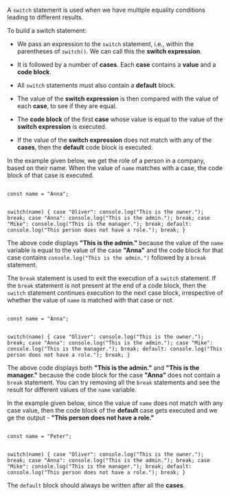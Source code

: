 A `switch` statement is used
when we have multiple
equality conditions leading to
different results.

To build a switch statement:

- We pass an expression
  to the `switch` statement,
  i.e., within the parentheses
  of `switch()`. We can call this
  the **switch expression**.

- It is followed by a number of
  **cases**. Each **case** contains
  a **value** and a **code block**.

- All `switch` statements
  must also contain a
  **default** block.

- The value of the **switch expression**
  is then compared with the value
  of each **case**,
  to see if they are equal.

- The **code block** of the first
  **case** whose value is equal
  to the value of the **switch expression**
  is executed.

- If the value of the **switch expression**
  does not match with any of the **cases**,
  then the **default** code block is executed.

In the example given below,
we get the role of a person
in a company, based on their name.
When the value of `name`
matches with a case,
the code block of that
case is executed.

<codeblock language="javascript" type="lesson">
<code>
const name = "Anna";

switch(name) {
  case "Oliver":
    console.log("This is the owner.");
    break;
  case "Anna":
    console.log("This is the admin.");
    break;
  case "Mike":
    console.log("This is the manager.");
    break;
  default:
    console.log("This person does not have a role.");
    break;
}
</code>
</codeblock>

The above code displays **"This is the admin."**
because the value of the `name` variable
is equal to the value of the case **"Anna"**
and the code block for that case
contains `console.log("This is the admin.")`
followed by a `break` statement.

The `break` statement is used to
exit the execution
of a `switch` statement.
If the `break` statement is not present
at the end of a code block,
then the `switch` statement
continues execution to the next case block,
irrespective of whether
the value of `name` is
matched with that case or not.

<codeblock language="javascript" type="lesson">
<code>
const name = "Anna";

switch(name) {
  case "Oliver":
    console.log("This is the owner.");
    break;
  case "Anna":
    console.log("This is the admin.");
    case "Mike":
    console.log("This is the manager.");
    break;
  default:
    console.log("This person does not have a role.");
    break;
}
</code>
</codeblock>

The above code displays both
**"This is the admin."** and **"This is the manager."**
because the code block
for the case **"Anna"**
does not contain a `break` statement.
You can try removing
all the `break` statements and
see the result for different
values of the `name` variable.

In the example given below,
since the value of `name`
does not match with any case value,
then the code block of
the **default** case gets executed
and we ge the output -
**"This person does not have a role."**

<codeblock language="javascript" type="lesson">
<code>
const name = "Peter";

switch(name) {
  case "Oliver":
    console.log("This is the owner.");
    break;
  case "Anna":
    console.log("This is the admin.");
    break;
  case "Mike":
    console.log("This is the manager.");
    break;
  default:
    console.log("This person does not have a role.");
    break;
}
</code>
</codeblock>

The `default` block should always
be written after all the **cases**.

